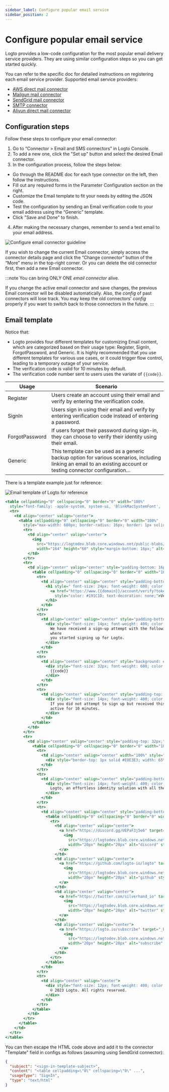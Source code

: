 ```yaml
---
sidebar_label: Configure popular email service
sidebar_position: 2
---
```


# Configure popular email service

Logto provides a low-code configuration for the most popular email delivery service providers. They are using similar configuration steps so you can get started quickly.

You can refer to the specific doc for detailed instructions on registering each email service provider. Supported email service providers:

- [AWS direct mail connector](https://github.com/logto-io/logto/tree/master/packages/connectors/connector-aws-ses)
- [Mailgun mail connector](https://github.com/logto-io/logto/tree/master/packages/connectors/connector-mailgun)
- [SendGrid mail connector](https://github.com/logto-io/logto/tree/master/packages/connectors/connector-sendgrid-email)
- [SMTP connector](https://github.com/logto-io/logto/tree/master/packages/connectors/connector-smtp)
- [Aliyun direct mail connector](https://github.com/logto-io/logto/tree/master/packages/connectors/connector-aliyun-dm)

## Configuration steps

Follow these steps to configure your email connector:

1. Go to “Connector > Email and SMS connectors” in Logto Console.
2. To add a new one, click the "Set up" button and select the desired Email connector.
3. In the configuration process, follow the steps below:

- Go through the README doc for each type connector on the left, then follow the instructions.
- Fill out any required forms in the Parameter Configuration section on the right.
- Customize the Email template to fit your needs by editing the JSON code.
- Test the configuration by sending an Email verification code to your email address using the “Generic” template.
- Click "Save and Done" to finish.

4. After making the necessary changes, remember to send a test email to your email address.

![Configure email connector guideline](../assets/configure-email-connector-guideline.png)

If you wish to change the current Email connector, simply access the connector details page and click the “Change connector” button of the “More” menu in the top-right corner. Or you can delete the old connector first, then add a new Email connector.

:::note
You can bring ONLY ONE _email connector_ alive.

If you change the active email connector and save changes, the previous Email connector will be disabled automatically. Also, the _config_ of past connectors will lose track. You may keep the old connectors' _config_ properly if you want to switch back to those connectors in the future.
:::

## Email template

Notice that:

- Logto provides four different templates for customizing Email content, which are categorized based on their usage type: Register, SignIn, ForgotPassword, and Generic. It is highly recommended that you use different templates for various use cases, or it could trigger flow control, leading to a temporary outage of your service.
- The verification code is valid for 10 minutes by default.
- The verification code number sent to users uses the variate of `{{code}}`.

| Usage          | Scenario                                                                                                                                                          |
| -------------- | ----------------------------------------------------------------------------------------------------------------------------------------------------------------- |
| Register       | Users create an account using their email and verify by entering the verification code.                                                                           |
| SignIn         | Users sign in using their email and verify by entering verification code instead of entering a password.                                                          |
| ForgotPassword | If users forget their password during sign-in, they can choose to verify their identity using their email.                                                        |
| Generic        | This template can be used as a generic backup option for various scenarios, including linking an email to an existing account or testing connector configuration… |

There is a template example just for reference:

![Email template of Logto for reference](../assets/email-template-of-Logto-for-reference.webp)

```jsx
<table cellpadding="0" cellspacing="0" border="0" width="100%"
  style="font-family: -apple-system, system-ui, 'BlinkMacSystemFont', 'Segoe UI', 'Roboto', 'Arial', sans-serif;">
  <tr>
    <td align="center" valign="center">
      <table cellpadding="0" cellspacing="0" border="0" width="100%"
        style="max-width: 680px; border-radius: 16px; border: 1px solid #E0E3E3; padding: 32px; background-color: #FFFFFF;">
        <tr>
          <td align="center" valign="center">
            <img
              src="https://logtodev.blob.core.windows.net/public-blobs/default/r2a6qctI3lmG/2023/03/16/7Sf0Kx1N/logto_light.png"
              width="164" height="60" style="margin-bottom: 16px;" alt="logto" />
          </td>
        </tr>
        <tr>
          <td align="center" valign="center" style="padding-bottom: 16px;">
            <table cellpadding="0" cellspacing="0" border="0" width="100%" style="padding: 16px 32px;">
              <tr>
                <td align="center" valign="center" style="padding-bottom: 20px;">
                  <h1 style=" font-size: 24px; font-weight: 600; color: #191C1D; line-height: 32px;">
                    <a href="https://www.{{domain}}/account/verify?token={{token}}"
                      style="color: #191C1D; text-decoration: none;">Verify your email to sign up for Logto</a>
                  </h1>
                </td>
              </tr>
              <tr>
                <td align="center" valign="center" style="padding-bottom: 20px;">
                  <div style="font-size: 14px; font-weight: 400; color: #191C1D;  line-height: 20px;">
                    We have received a sign-up attempt with the following code. Please enter it in the browser window
                    where
                    you started signing up for Logto.
                  </div>
                </td>
              </tr>
              <tr>
                <td align="center" valign="center" style="background: #EFF1F1; padding: 35px; border-radius: 12px;">
                  <div style="font-size: 32px; font-weight: 600; color: #191C1D;  line-height: 40px;">
                    {{code}}
                  </div>
                </td>
              </tr>
              <tr>
                <td align="center" valign="center" style="padding-top: 20px;">
                  <div style="font-size: 14px; font-weight: 400; color: #747778; line-height: 20px;">
                    If you did not attempt to sign up but received this email, please disregard it. The code will remain
                    active for 10 minutes.
                  </div>
                </td>
            </table>
          </td>
        </tr>
        <tr>
          <td align="center" valign="center" style="padding-top: 32px;">
            <table cellpadding="0" cellspacing="0" border="0" width="100%">
              <tr>
                <td align="center" valign="center" width="100%" style="padding-bottom: 16px;">
                  <div style="border-top: 1px solid #E0E3E3; width: 65%;"></div>
                </td>
              </tr>
              <tr>
                <td align="center" valign="center" style="padding-bottom: 16px;">
                  <div style="font-size: 14px; font-weight: 400; color: #747778;  line-height: 20px;">
                    Logto, an effortless identity solution with all the features you need.
                  </div>
                </td>
              </tr>
              <tr>
                <td align="center" valign="center" style="padding-bottom: 16px;">
                  <table cellpadding="0" cellspacing="0" border="0" width="200px">
                    <tr>
                      <td align="center" valign="center">
                        <a href="https://discord.gg/UEPaF3j5e6" target="_blank" rel="noopener">
                          <img
                            src="https://logtodev.blob.core.windows.net/public-blobs/default/r2a6qctI3lmG/2023/03/16/oPAkDBTF/discord.png"
                            width="20px" height="20px" alt="discord" style="object-fit: contain;" />
                        </a>
                      </td>
                      <td align="center" valign="center">
                        <a href="https://github.com/logto-io/logto" target="_blank" rel="noopener">
                          <img
                            src="https://logtodev.blob.core.windows.net/public-blobs/default/r2a6qctI3lmG/2023/03/16/ZwpzN1WU/github.png"
                            width="20px" height="20px" alt="github" style="object-fit: contain;" />
                        </a>
                      </td>
                      <td align="center" valign="center">
                        <a href="https://twitter.com/silverhand_io" target="_blank" rel="noopener">
                          <img
                            src="https://logtodev.blob.core.windows.net/public-blobs/default/r2a6qctI3lmG/2023/03/16/yoscEXbx/twitter.png"
                            width="20px" height="20px" alt="twitter" style="object-fit: contain;" />
                        </a>
                      </td>
                      <td align="center" valign="center">
                        <a href="https://logto.io/subscribe" target="_blank" rel="noopener">
                          <img
                            src="https://logtodev.blob.core.windows.net/public-blobs/default/r2a6qctI3lmG/2023/03/16/Us1blUfD/subscribe.png"
                            width="20px" height="20px" alt="subscribe" style="object-fit: contain;" />
                        </a>
                      </td>
                    </tr>
                  </table>
                </td>
              </tr>
              <tr>
                <td align="center" valign="center">
                  <div style="font-size: 12px; font-weight: 400; color: #747778; line-height: 16px;">
                    © 2023 Logto. All rights reserved.
                  </div>
                </td>
              </tr>
            </table>
          </td>
        </tr>
      </table>
    </td>
  </tr>
</table>
```

You can then escape the HTML code above and add it to the connector "Template" field in configs as follows (assuming using SendGrid connector):

```json
{
  "subject": "<sign-in-template-subject>",
  "content": "<table cellpadding=\"0\" cellspacing=\"0\" ...",
  "usageType": "SignIn",
  "type": "text/html"
}
```
